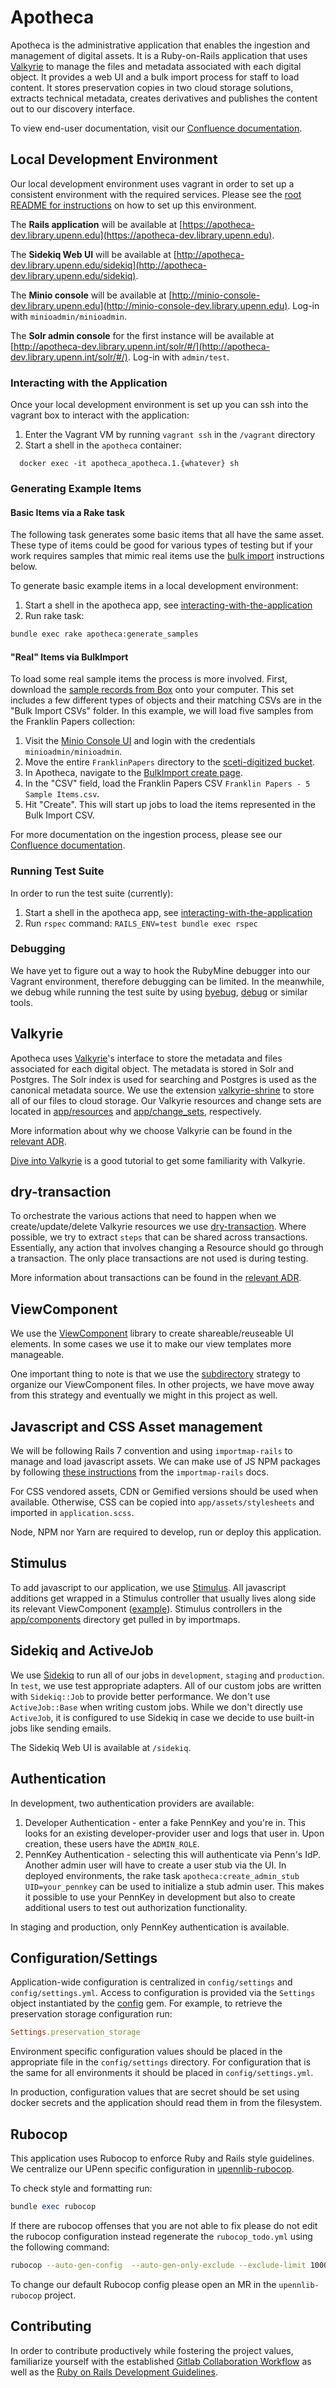 # Apotheca
Apotheca is the administrative application that enables the ingestion and management of digital assets. It is a 
Ruby-on-Rails application that uses [Valkyrie](https://github.com/samvera/valkyrie) to manage the files and metadata associated with each digital object. It provides a web UI and a bulk import process for staff to load content. It stores preservation copies in two cloud storage solutions, extracts technical metadata, creates derivatives and publishes the content out to our discovery interface.

To view end-user documentation, visit our [Confluence documentation](https://upennlibrary.atlassian.net/wiki/spaces/COL/pages/498794612/Apotheca).

## Local Development Environment

Our local development environment uses vagrant in order to set up a consistent environment with the required services. Please see the [root README for instructions](../README.md#development)  on how to set up this environment.

The **Rails application** will be available at [https://apotheca-dev.library.upenn.edu](https://apotheca-dev.library.upenn.edu).

The **Sidekiq Web UI** will be available at [http://apotheca-dev.library.upenn.edu/sidekiq](http://apotheca-dev.library.upenn.edu/sidekiq).

The **Minio console** will be available at [http://minio-console-dev.library.upenn.edu](http://minio-console-dev.library.upenn.edu). Log-in with `minioadmin/minioadmin`.

The **Solr admin console** for the first instance will be available at [http://apotheca-dev.library.upenn.int/solr/#/](http://apotheca-dev.library.upenn.int/solr/#/). Log-in with `admin/test`.

### Interacting with the Application

Once your local development environment is set up you can ssh into the vagrant box to interact with the application:

1. Enter the Vagrant VM by running `vagrant ssh` in the `/vagrant` directory
2. Start a shell in the `apotheca` container:
```
  docker exec -it apotheca_apotheca.1.{whatever} sh
```

### Generating Example Items
#### Basic Items via a Rake task
The following task generates some basic items that all have the same asset. These type of items could be good for various types of testing but if your work requires samples that mimic real items use the [bulk import](#real-items-via-bulkimport) instructions below. 

To generate basic example items in a local development environment:

1. Start a shell in the apotheca app, see [interacting-with-the-application](#interacting-with-the-application)
2. Run rake task:
```bash
bundle exec rake apotheca:generate_samples
```

#### "Real" Items via BulkImport
To load some real sample items the process is more involved. First, download the [sample records from Box](https://upenn.box.com/s/yqzkpydba1f6bab58t8ae0co2zjfl3cj) onto your computer. This set includes a few different types of objects and their matching CSVs are in the "Bulk Import CSVs" folder. In this example, we will load five samples from the Franklin Papers collection:

1. Visit the [Minio Console UI](http://minio-console-dev.library.upenn.edu) and login with the credentials `minioadmin/minioadmin`.
2. Move the entire `FranklinPapers` directory to the [sceti-digitized bucket](http://minio-console-dev.library.upenn.edu/browser/sceti-digitized).
3. In Apotheca, navigate to the [BulkImport create page](https://apotheca-dev.library.upenn.edu/bulk_imports/new). 
4. In the "CSV" field, load the Franklin Papers CSV `Franklin Papers - 5 Sample Items.csv`. 
5. Hit "Create". This will start up jobs to load the items represented in the Bulk Import CSV.

For more documentation on the ingestion process, please see our [Confluence documentation](https://upennlibrary.atlassian.net/wiki/spaces/COL/pages/498794612/Apotheca).

### Running Test Suite

In order to run the test suite (currently):

1. Start a shell in the apotheca app, see [interacting-with-the-application](#interacting-with-the-application)
2. Run `rspec` command: `RAILS_ENV=test bundle exec rspec`

### Debugging
We have yet to figure out a way to hook the RubyMine debugger into our Vagrant environment, therefore debugging can be limited. In the meanwhile, we debug while running the test suite by using [byebug](https://github.com/deivid-rodriguez/byebug), [debug](https://github.com/ruby/debug) or similar tools.  

## Valkyrie
Apotheca uses [Valkyrie](https://github.com/samvera/valkyrie)'s interface to store the metadata and files associated for each digital object. The metadata is stored in Solr and Postgres. The Solr index is used for searching and Postgres is used as the canonical metadata source. We use the extension [valkyrie-shrine](https://github.com/samvera-labs/valkyrie-shrine) to store all of our files to cloud storage. Our Valkyrie resources and change sets are located in [app/resources](app/resources/) and [app/change_sets](app/change_sets/), respectively.

More information about why we choose Valkyrie can be found in the [relevant ADR](docs/architecture_decisions/0002_choose_valkyrie.md).

[Dive into Valkyrie](https://github.com/samvera/valkyrie/wiki/Dive-into-Valkyrie) is a good tutorial to get some familiarity with Valkyrie.

## dry-transaction
To orchestrate the various actions that need to happen when we create/update/delete Valkyrie resources we use [dry-transaction](https://dry-rb.org/gems/dry-transaction/0.15/). Where possible, we try to extract `steps` that can be shared across transactions. Essentially, any action that involves changing a Resource should go through a transaction. The only place transactions are not used is during testing.

More information about transactions can be found in the [relevant ADR](docs/architecture_decisions/0003_use_transactions.md).

## ViewComponent
We use the [ViewComponent](https://viewcomponent.org/) library to create shareable/reuseable UI elements. In some cases we use it to make our view templates more manageable. 

One important thing to note is that we use the [subdirectory](https://viewcomponent.org/guide/templates.html#subdirectory) strategy to organize our ViewComponent files. In other projects, we have move away from this strategy and eventually we might in this project as well.

## Javascript and CSS Asset management
We will be following Rails 7 convention and using `importmap-rails` to manage and load javascript assets. We can make use of JS NPM packages by following [these instructions](https://github.com/rails/importmap-rails#using-npm-packages-via-javascript-cdns) from the `importmap-rails` docs.

For CSS vendored assets, CDN or Gemified versions should be used when available. Otherwise, CSS can be copied into `app/assets/stylesheets` and imported in `application.scss`.

Node, NPM nor Yarn are required to develop, run or deploy this application.

## Stimulus
To add javascript to our application, we use [Stimulus](https://stimulus.hotwired.dev/). All javascript additions get wrapped in a Stimulus controller that usually lives along side its relevant ViewComponent ([example](https://gitlab.library.upenn.edu/dld/digital-repository/apotheca/-/blob/main/rails_app/app/components/asset_arrange/arrangement_controller.js)). Stimulus controllers in the [app/components](app/components/) directory get pulled in by importmaps. 

## Sidekiq and ActiveJob
We use [Sidekiq](https://github.com/sidekiq/sidekiq) to run all of our jobs in `development`, `staging` and `production`. In `test`, we use test appropriate adapters. All of our custom jobs are written with `Sidekiq::Job` to provide better performance. We don't use `ActiveJob::Base` when writing custom jobs. While we don't directly use `ActiveJob`, it is configured to use Sidekiq in case we decide to use built-in jobs like sending emails.

The Sidekiq Web UI is available at `/sidekiq`.

## Authentication

In development, two authentication providers are available:
1. Developer Authentication - enter a fake PennKey and you're in. This looks for an existing developer-provider user and logs that user in. Upon creation, these users have the `ADMIN_ROLE`.
2. PennKey Authentication - selecting this will authenticate via Penn's IdP. Another admin user will have to create a user stub via the UI. In deployed environments, the rake task `apotheca:create_admin_stub UID=your_pennkey` can be used to initialize a stub admin user.
This makes it possible to use your PennKey in development but also to create additional users to test out authorization functionality.

In staging and production, only PennKey authentication is available.

## Configuration/Settings
Application-wide configuration is centralized in `config/settings` and `config/settings.yml`. Access to configuration is provided via the `Settings` object instantiated by the [config](https://github.com/rubyconfig/config) gem. For example, to retrieve the preservation storage configuration run:

```ruby
Settings.preservation_storage
```

Environment specific configuration values should be placed in the appropriate file in the `config/settings` directory. For configuration that is the same for all environments it should be placed in `config/settings.yml`.

In production, configuration values that are secret should be set using docker secrets and the application should read them in from the filesystem.



## Rubocop
This application uses Rubocop to enforce Ruby and Rails style guidelines. We centralize our UPenn specific configuration in
[upennlib-rubocop](https://gitlab.library.upenn.edu/dld/upennlib-rubocop).


To check style and formatting run:
```ruby
bundle exec rubocop
```

If there are rubocop offenses that you are not able to fix please do not edit the rubocop configuration instead regenerate the `rubocop_todo.yml` using the following command:

```bash
rubocop --auto-gen-config  --auto-gen-only-exclude --exclude-limit 10000
```

To change our default Rubocop config please open an MR in the `upennlib-rubocop` project.

## Contributing

In order to contribute productively while fostering the project values, familiarize yourself with the established
[Gitlab Collaboration Workflow](https://upennlibrary.atlassian.net/wiki/spaces/DLD/pages/498073672/GitLab+Collaboration+Workflow)
as well as the [Ruby on Rails Development Guidelines](https://upennlibrary.atlassian.net/wiki/spaces/DLD/pages/495616001/Ruby-on-Rails+Development+Guidelines).